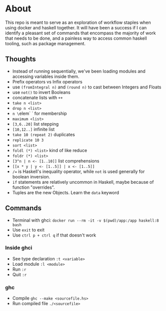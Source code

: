 # About
This repo is meant to serve as an exploration of workflow staples when using docker and haskell together. It will have been a success if I can identify a pleasant set of commands that encompass the majority of work that needs to be done, and a painless way to access common haskell tooling, such as package management.

## Thoughts
* Instead of running sequentially, we've been loading modules and accessing variables inside them.
* Prefix operators vs Infix operators
* use `(fromIntegral n)` and `(round n)` to cast between Integers and Floats
* use `not()` to invert Booleans
* concatenate lists with `++`
* `take n <list>`
* `drop n <list>`
* `n \`elem\` <list>` for membership
* `maximum <list>`
* `[3,6..20]` list stepping
* `[10,12..]` infinite list
* `take 10 (repeat 2)` duplicates
* `replicate 10 3`
* `sort <list>`
* `foldl (*) <list>` kind of like reduce
* `foldr (*) <list>`
* `[3^n | n <- [1..10]]` list comprehensions
* `[[x * y | y <- [1..5]] | x <- [1..5]]`
* `/=` is Haskell's inequality operator, while `not` is used generally for boolean inversion.
* `if` statements are relatively uncommon in Haskell, maybe because of function "overrides".
* Tuples are the new Objects. Learn the `data` keyword

## Commands
* Terminal with ghci: `docker run --rm -it -v $(pwd)/app:/app haskell:8 bash`
 * Use `exit` to exit
 * Use `ctrl p + ctrl q` if that doesn't work

### Inside ghci
* See type declaration `:t <variable>`
* Load module `:l <module>`
* Run `:r`
* Quit `:r`

### ghc
* Compile `ghc --make <sourcefile.hs>`
* Run compiled file `./<sourcefile>`